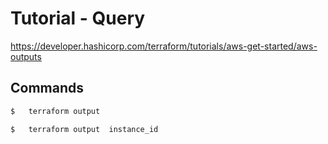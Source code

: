 # Tutorial - Query

https://developer.hashicorp.com/terraform/tutorials/aws-get-started/aws-outputs

## Commands

```bash
$   terraform output

$   terraform output  instance_id
```